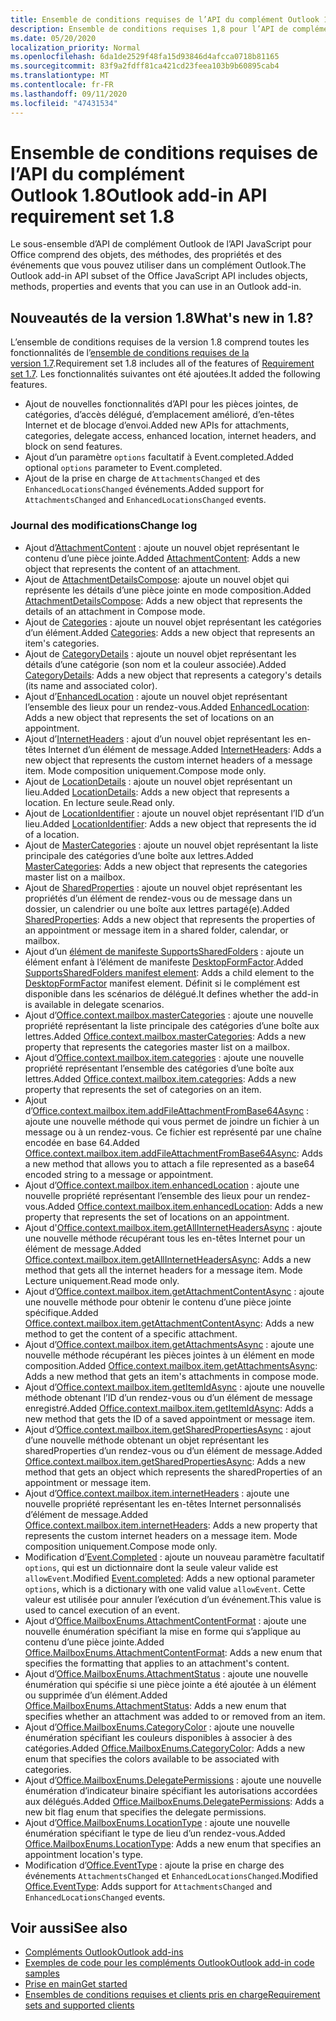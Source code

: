 ```yaml
---
title: Ensemble de conditions requises de l’API du complément Outlook 1.8
description: Ensemble de conditions requises 1,8 pour l’API de complément Outlook
ms.date: 05/20/2020
localization_priority: Normal
ms.openlocfilehash: 6da1de2529f48fa15d93846d4afcca0718b81165
ms.sourcegitcommit: 83f9a2fdff81ca421cd23feea103b9b60895cab4
ms.translationtype: MT
ms.contentlocale: fr-FR
ms.lasthandoff: 09/11/2020
ms.locfileid: "47431534"
---
```

# <a name="outlook-add-in-api-requirement-set-18"></a><span data-ttu-id="92af3-103">Ensemble de conditions requises de l’API du complément Outlook 1.8</span><span class="sxs-lookup"><span data-stu-id="92af3-103">Outlook add-in API requirement set 1.8</span></span>

<span data-ttu-id="92af3-104">Le sous-ensemble d’API de complément Outlook de l’API JavaScript pour Office comprend des objets, des méthodes, des propriétés et des événements que vous pouvez utiliser dans un complément Outlook.</span><span class="sxs-lookup"><span data-stu-id="92af3-104">The Outlook add-in API subset of the Office JavaScript API includes objects, methods, properties and events that you can use in an Outlook add-in.</span></span>

## <a name="whats-new-in-18"></a><span data-ttu-id="92af3-105">Nouveautés de la version 1.8</span><span class="sxs-lookup"><span data-stu-id="92af3-105">What's new in 1.8?</span></span>

<span data-ttu-id="92af3-106">L’ensemble de conditions requises de la version 1.8 comprend toutes les fonctionnalités de l’[ensemble de conditions requises de la version 1.7](../requirement-set-1.7/outlook-requirement-set-1.7.md).</span><span class="sxs-lookup"><span data-stu-id="92af3-106">Requirement set 1.8 includes all of the features of [Requirement set 1.7](../requirement-set-1.7/outlook-requirement-set-1.7.md).</span></span> <span data-ttu-id="92af3-107">Les fonctionnalités suivantes ont été ajoutées.</span><span class="sxs-lookup"><span data-stu-id="92af3-107">It added the following features.</span></span>

- <span data-ttu-id="92af3-108">Ajout de nouvelles fonctionnalités d’API pour les pièces jointes, de catégories, d’accès délégué, d’emplacement amélioré, d’en-têtes Internet et de blocage d’envoi.</span><span class="sxs-lookup"><span data-stu-id="92af3-108">Added new APIs for attachments, categories, delegate access, enhanced location, internet headers, and block on send features.</span></span>
- <span data-ttu-id="92af3-109">Ajout d’un paramètre `options` facultatif à Event.completed.</span><span class="sxs-lookup"><span data-stu-id="92af3-109">Added optional `options` parameter to Event.completed.</span></span>
- <span data-ttu-id="92af3-110">Ajout de la prise en charge de `AttachmentsChanged` et des `EnhancedLocationsChanged` événements.</span><span class="sxs-lookup"><span data-stu-id="92af3-110">Added support for `AttachmentsChanged` and `EnhancedLocationsChanged` events.</span></span>

### <a name="change-log"></a><span data-ttu-id="92af3-111">Journal des modifications</span><span class="sxs-lookup"><span data-stu-id="92af3-111">Change log</span></span>

- <span data-ttu-id="92af3-112">Ajout d’[AttachmentContent](/javascript/api/outlook/office.attachmentcontent?view=outlook-js-1.8&preserve-view=true) : ajoute un nouvel objet représentant le contenu d’une pièce jointe.</span><span class="sxs-lookup"><span data-stu-id="92af3-112">Added [AttachmentContent](/javascript/api/outlook/office.attachmentcontent?view=outlook-js-1.8&preserve-view=true): Adds a new object that represents the content of an attachment.</span></span>
- <span data-ttu-id="92af3-113">Ajout de [AttachmentDetailsCompose](/javascript/api/outlook/office.attachmentdetailscompose?view=outlook-js-1.8&preserve-view=true): ajoute un nouvel objet qui représente les détails d’une pièce jointe en mode composition.</span><span class="sxs-lookup"><span data-stu-id="92af3-113">Added [AttachmentDetailsCompose](/javascript/api/outlook/office.attachmentdetailscompose?view=outlook-js-1.8&preserve-view=true): Adds a new object that represents the details of an attachment in Compose mode.</span></span>
- <span data-ttu-id="92af3-114">Ajout de [Categories](/javascript/api/outlook/office.categories?view=outlook-js-1.8&preserve-view=true) : ajoute un nouvel objet représentant les catégories d’un élément.</span><span class="sxs-lookup"><span data-stu-id="92af3-114">Added [Categories](/javascript/api/outlook/office.categories?view=outlook-js-1.8&preserve-view=true): Adds a new object that represents an item's categories.</span></span>
- <span data-ttu-id="92af3-115">Ajout de [CategoryDetails](/javascript/api/outlook/office.categorydetails?view=outlook-js-1.8&preserve-view=true) : ajoute un nouvel objet représentant les détails d’une catégorie (son nom et la couleur associée).</span><span class="sxs-lookup"><span data-stu-id="92af3-115">Added [CategoryDetails](/javascript/api/outlook/office.categorydetails?view=outlook-js-1.8&preserve-view=true): Adds a new object that represents a category's details (its name and associated color).</span></span>
- <span data-ttu-id="92af3-116">Ajout d’[EnhancedLocation](/javascript/api/outlook/office.enhancedlocation?view=outlook-js-1.8&preserve-view=true) : ajoute un nouvel objet représentant l’ensemble des lieux pour un rendez-vous.</span><span class="sxs-lookup"><span data-stu-id="92af3-116">Added [EnhancedLocation](/javascript/api/outlook/office.enhancedlocation?view=outlook-js-1.8&preserve-view=true): Adds a new object that represents the set of locations on an appointment.</span></span>
- <span data-ttu-id="92af3-117">Ajout d’[InternetHeaders](/javascript/api/outlook/office.internetheaders?view=outlook-js-1.8&preserve-view=true) : ajout d’un nouvel objet représentant les en-têtes Internet d’un élément de message.</span><span class="sxs-lookup"><span data-stu-id="92af3-117">Added [InternetHeaders](/javascript/api/outlook/office.internetheaders?view=outlook-js-1.8&preserve-view=true): Adds a new object that represents the custom internet headers of a message item.</span></span> <span data-ttu-id="92af3-118">Mode composition uniquement.</span><span class="sxs-lookup"><span data-stu-id="92af3-118">Compose mode only.</span></span>
- <span data-ttu-id="92af3-119">Ajout de [LocationDetails](/javascript/api/outlook/office.locationdetails?view=outlook-js-1.8&preserve-view=true) : ajoute un nouvel objet représentant un lieu.</span><span class="sxs-lookup"><span data-stu-id="92af3-119">Added [LocationDetails](/javascript/api/outlook/office.locationdetails?view=outlook-js-1.8&preserve-view=true): Adds a new object that represents a location.</span></span> <span data-ttu-id="92af3-120">En lecture seule.</span><span class="sxs-lookup"><span data-stu-id="92af3-120">Read only.</span></span>
- <span data-ttu-id="92af3-121">Ajout de [LocationIdentifier](/javascript/api/outlook/office.locationidentifier?view=outlook-js-1.8&preserve-view=true) : ajoute un nouvel objet représentant l’ID d’un lieu.</span><span class="sxs-lookup"><span data-stu-id="92af3-121">Added [LocationIdentifier](/javascript/api/outlook/office.locationidentifier?view=outlook-js-1.8&preserve-view=true): Adds a new object that represents the id of a location.</span></span>
- <span data-ttu-id="92af3-122">Ajout de [MasterCategories](/javascript/api/outlook/office.mastercategories?view=outlook-js-1.8&preserve-view=true) : ajoute un nouvel objet représentant la liste principale des catégories d’une boîte aux lettres.</span><span class="sxs-lookup"><span data-stu-id="92af3-122">Added [MasterCategories](/javascript/api/outlook/office.mastercategories?view=outlook-js-1.8&preserve-view=true): Adds a new object that represents the categories master list on a mailbox.</span></span>
- <span data-ttu-id="92af3-123">Ajout de [SharedProperties](/javascript/api/outlook/office.sharedproperties?view=outlook-js-1.8&preserve-view=true) : ajoute un nouvel objet représentant les propriétés d’un élément de rendez-vous ou de message dans un dossier, un calendrier ou une boîte aux lettres partagé(e).</span><span class="sxs-lookup"><span data-stu-id="92af3-123">Added [SharedProperties](/javascript/api/outlook/office.sharedproperties?view=outlook-js-1.8&preserve-view=true): Adds a new object that represents the properties of an appointment or message item in a shared folder, calendar, or mailbox.</span></span>
- <span data-ttu-id="92af3-124">Ajout d’un [élément de manifeste SupportsSharedFolders](../../manifest/supportssharedfolders.md) : ajoute un élément enfant à l’élément de manifeste [DesktopFormFactor](../../manifest/desktopformfactor.md).</span><span class="sxs-lookup"><span data-stu-id="92af3-124">Added [SupportsSharedFolders manifest element](../../manifest/supportssharedfolders.md): Adds a child element to the [DesktopFormFactor](../../manifest/desktopformfactor.md) manifest element.</span></span> <span data-ttu-id="92af3-125">Définit si le complément est disponible dans les scénarios de délégué.</span><span class="sxs-lookup"><span data-stu-id="92af3-125">It defines whether the add-in is available in delegate scenarios.</span></span>
- <span data-ttu-id="92af3-126">Ajout d’[Office.context.mailbox.masterCategories](office.context.mailbox.md#properties) : ajoute une nouvelle propriété représentant la liste principale des catégories d’une boîte aux lettres.</span><span class="sxs-lookup"><span data-stu-id="92af3-126">Added [Office.context.mailbox.masterCategories](office.context.mailbox.md#properties): Adds a new property that represents the categories master list on a mailbox.</span></span>
- <span data-ttu-id="92af3-127">Ajout d’[Office.context.mailbox.item.categories](office.context.mailbox.item.md#properties) : ajoute une nouvelle propriété représentant l’ensemble des catégories d’une boîte aux lettres.</span><span class="sxs-lookup"><span data-stu-id="92af3-127">Added [Office.context.mailbox.item.categories](office.context.mailbox.item.md#properties): Adds a new property that represents the set of categories on an item.</span></span>
- <span data-ttu-id="92af3-128">Ajout d’[Office.context.mailbox.item.addFileAttachmentFromBase64Async](office.context.mailbox.item.md#methods) : ajoute une nouvelle méthode qui vous permet de joindre un fichier à un message ou à un rendez-vous. Ce fichier est représenté par une chaîne encodée en base 64.</span><span class="sxs-lookup"><span data-stu-id="92af3-128">Added [Office.context.mailbox.item.addFileAttachmentFromBase64Async](office.context.mailbox.item.md#methods): Adds a new method that allows you to attach a file represented as a base64 encoded string to a message or appointment.</span></span>
- <span data-ttu-id="92af3-129">Ajout d’[Office.context.mailbox.item.enhancedLocation](office.context.mailbox.item.md#properties) : ajoute une nouvelle propriété représentant l’ensemble des lieux pour un rendez-vous.</span><span class="sxs-lookup"><span data-stu-id="92af3-129">Added [Office.context.mailbox.item.enhancedLocation](office.context.mailbox.item.md#properties): Adds a new property that represents the set of locations on an appointment.</span></span>
- <span data-ttu-id="92af3-130">Ajout d'[Office.context.mailbox.item.getAllInternetHeadersAsync](office.context.mailbox.item.md#methods) : ajoute une nouvelle méthode récupérant tous les en-têtes Internet pour un élément de message.</span><span class="sxs-lookup"><span data-stu-id="92af3-130">Added [Office.context.mailbox.item.getAllInternetHeadersAsync](office.context.mailbox.item.md#methods): Adds a new method that gets all the internet headers for a message item.</span></span> <span data-ttu-id="92af3-131">Mode Lecture uniquement.</span><span class="sxs-lookup"><span data-stu-id="92af3-131">Read mode only.</span></span>
- <span data-ttu-id="92af3-132">Ajout d’[Office.context.mailbox.item.getAttachmentContentAsync](office.context.mailbox.item.md#methods) : ajoute une nouvelle méthode pour obtenir le contenu d’une pièce jointe spécifique.</span><span class="sxs-lookup"><span data-stu-id="92af3-132">Added [Office.context.mailbox.item.getAttachmentContentAsync](office.context.mailbox.item.md#methods): Adds a new method to get the content of a specific attachment.</span></span>
- <span data-ttu-id="92af3-133">Ajout d’[Office.context.mailbox.item.getAttachmentsAsync](office.context.mailbox.item.md#methods) : ajoute une nouvelle méthode récupérant les pièces jointes à un élément en mode composition.</span><span class="sxs-lookup"><span data-stu-id="92af3-133">Added [Office.context.mailbox.item.getAttachmentsAsync](office.context.mailbox.item.md#methods): Adds a new method that gets an item's attachments in compose mode.</span></span>
- <span data-ttu-id="92af3-134">Ajout d’[Office.context.mailbox.item.getItemIdAsync](office.context.mailbox.item.md#methods) : ajoute une nouvelle méthode obtenant l’ID d’un rendez-vous ou d’un élément de message enregistré.</span><span class="sxs-lookup"><span data-stu-id="92af3-134">Added [Office.context.mailbox.item.getItemIdAsync](office.context.mailbox.item.md#methods): Adds a new method that gets the ID of a saved appointment or message item.</span></span>
- <span data-ttu-id="92af3-135">Ajout d’[Office.context.mailbox.item.getSharedPropertiesAsync](office.context.mailbox.item.md#methods) : ajout d’une nouvelle méthode obtenant un objet représentant les sharedProperties d’un rendez-vous ou d’un élément de message.</span><span class="sxs-lookup"><span data-stu-id="92af3-135">Added [Office.context.mailbox.item.getSharedPropertiesAsync](office.context.mailbox.item.md#methods): Adds a new method that gets an object which represents the sharedProperties of an appointment or message item.</span></span>
- <span data-ttu-id="92af3-136">Ajout d’[Office.context.mailbox.item.internetHeaders](office.context.mailbox.item.md#properties) : ajoute une nouvelle propriété représentant les en-têtes Internet personnalisés d’élément de message.</span><span class="sxs-lookup"><span data-stu-id="92af3-136">Added [Office.context.mailbox.item.internetHeaders](office.context.mailbox.item.md#properties): Adds a new property that represents the custom internet headers on a message item.</span></span> <span data-ttu-id="92af3-137">Mode composition uniquement.</span><span class="sxs-lookup"><span data-stu-id="92af3-137">Compose mode only.</span></span>
- <span data-ttu-id="92af3-138">Modification d’[Event.Completed](/javascript/api/office/office.addincommands.event#completed-options-) : ajoute un nouveau paramètre facultatif `options`, qui est un dictionnaire dont la seule valeur valide est `allowEvent`.</span><span class="sxs-lookup"><span data-stu-id="92af3-138">Modified [Event.completed](/javascript/api/office/office.addincommands.event#completed-options-): Adds a new optional parameter `options`, which is a dictionary with one valid value `allowEvent`.</span></span> <span data-ttu-id="92af3-139">Cette valeur est utilisée pour annuler l’exécution d’un événement.</span><span class="sxs-lookup"><span data-stu-id="92af3-139">This value is used to cancel execution of an event.</span></span>
- <span data-ttu-id="92af3-140">Ajout d’[Office.MailboxEnums.AttachmentContentFormat](/javascript/api/outlook/office.mailboxenums.attachmentcontentformat?view=outlook-js-1.8&preserve-view=true) : ajoute une nouvelle énumération spécifiant la mise en forme qui s’applique au contenu d’une pièce jointe.</span><span class="sxs-lookup"><span data-stu-id="92af3-140">Added [Office.MailboxEnums.AttachmentContentFormat](/javascript/api/outlook/office.mailboxenums.attachmentcontentformat?view=outlook-js-1.8&preserve-view=true): Adds a new enum that specifies the formatting that applies to an attachment's content.</span></span>
- <span data-ttu-id="92af3-141">Ajout d’[Office.MailboxEnums.AttachmentStatus](/javascript/api/outlook/office.mailboxenums.attachmentstatus?view=outlook-js-1.8&preserve-view=true) : ajoute une nouvelle énumération qui spécifie si une pièce jointe a été ajoutée à un élément ou supprimée d’un élément.</span><span class="sxs-lookup"><span data-stu-id="92af3-141">Added [Office.MailboxEnums.AttachmentStatus](/javascript/api/outlook/office.mailboxenums.attachmentstatus?view=outlook-js-1.8&preserve-view=true): Adds a new enum that specifies whether an attachment was added to or removed from an item.</span></span>
- <span data-ttu-id="92af3-142">Ajout d’[Office.MailboxEnums.CategoryColor](/javascript/api/outlook/office.mailboxenums.categorycolor?view=outlook-js-1.8&preserve-view=true) : ajoute une nouvelle énumération spécifiant les couleurs disponibles à associer à des catégories.</span><span class="sxs-lookup"><span data-stu-id="92af3-142">Added [Office.MailboxEnums.CategoryColor](/javascript/api/outlook/office.mailboxenums.categorycolor?view=outlook-js-1.8&preserve-view=true): Adds a new enum that specifies the colors available to be associated with categories.</span></span>
- <span data-ttu-id="92af3-143">Ajout d’[Office.MailboxEnums.DelegatePermissions](/javascript/api/outlook/office.mailboxenums.delegatepermissions?view=outlook-js-1.8&preserve-view=true) : ajoute une nouvelle énumération d’indicateur binaire spécifiant les autorisations accordées aux délégués.</span><span class="sxs-lookup"><span data-stu-id="92af3-143">Added [Office.MailboxEnums.DelegatePermissions](/javascript/api/outlook/office.mailboxenums.delegatepermissions?view=outlook-js-1.8&preserve-view=true): Adds a new bit flag enum that specifies the delegate permissions.</span></span>
- <span data-ttu-id="92af3-144">Ajout d’[Office.MailboxEnums.LocationType](/javascript/api/outlook/office.mailboxenums.locationtype?view=outlook-js-1.8&preserve-view=true) : ajoute une nouvelle énumération spécifiant le type de lieu d’un rendez-vous.</span><span class="sxs-lookup"><span data-stu-id="92af3-144">Added [Office.MailboxEnums.LocationType](/javascript/api/outlook/office.mailboxenums.locationtype?view=outlook-js-1.8&preserve-view=true): Adds a new enum that specifies an appointment location's type.</span></span>
- <span data-ttu-id="92af3-145">Modification d’[Office.EventType](/javascript/api/office/office.eventtype) : ajoute la prise en charge des événements `AttachmentsChanged` et `EnhancedLocationsChanged`.</span><span class="sxs-lookup"><span data-stu-id="92af3-145">Modified [Office.EventType](/javascript/api/office/office.eventtype): Adds support for `AttachmentsChanged` and `EnhancedLocationsChanged` events.</span></span>

## <a name="see-also"></a><span data-ttu-id="92af3-146">Voir aussi</span><span class="sxs-lookup"><span data-stu-id="92af3-146">See also</span></span>

- [<span data-ttu-id="92af3-147">Compléments Outlook</span><span class="sxs-lookup"><span data-stu-id="92af3-147">Outlook add-ins</span></span>](../../../outlook/outlook-add-ins-overview.md)
- [<span data-ttu-id="92af3-148">Exemples de code pour les compléments Outlook</span><span class="sxs-lookup"><span data-stu-id="92af3-148">Outlook add-in code samples</span></span>](https://developer.microsoft.com/outlook/gallery/?filterBy=Outlook,Samples,Add-ins)
- [<span data-ttu-id="92af3-149">Prise en main</span><span class="sxs-lookup"><span data-stu-id="92af3-149">Get started</span></span>](../../../quickstarts/outlook-quickstart.md)
- [<span data-ttu-id="92af3-150">Ensembles de conditions requises et clients pris en charge</span><span class="sxs-lookup"><span data-stu-id="92af3-150">Requirement sets and supported clients</span></span>](../../requirement-sets/outlook-api-requirement-sets.md)
